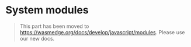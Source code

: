 # System modules

> This part has been moved to  <https://wasmedge.org/docs/develop/javascript/modules>. Please use our new docs.
